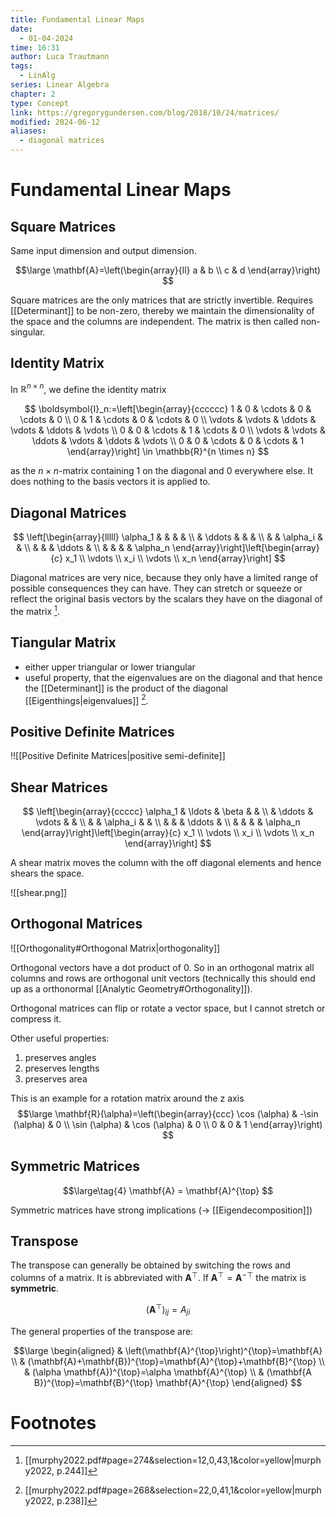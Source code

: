 ```yaml
---
title: Fundamental Linear Maps
date:
  - 01-04-2024
time: 16:31
author: Luca Trautmann
tags:
  - LinAlg
series: Linear Algebra
chapter: 2
type: Concept
link: https://gregorygundersen.com/blog/2018/10/24/matrices/
modified: 2024-06-12
aliases:
  - diagonal matrices
---
```

# Fundamental Linear Maps
## Square Matrices
Same input dimension and output dimension. 


$$\large
\mathbf{A}=\left(\begin{array}{ll}
a & b \\
c & d
\end{array}\right)
$$


Square matrices are the only matrices that are strictly invertible. Requires [[Determinant]] to be non-zero, thereby we maintain the dimensionality of the space and the columns are independent. The matrix is then called non-singular. 

## Identity Matrix
In $\mathbb{R}^{n \times n}$, we define the identity matrix

$$
\boldsymbol{I}_n:=\left[\begin{array}{cccccc}
1 & 0 & \cdots & 0 & \cdots & 0 \\
0 & 1 & \cdots & 0 & \cdots & 0 \\
\vdots & \vdots & \ddots & \vdots & \ddots & \vdots \\
0 & 0 & \cdots & 1 & \cdots & 0 \\
\vdots & \vdots & \ddots & \vdots & \ddots & \vdots \\
0 & 0 & \cdots & 0 & \cdots & 1
\end{array}\right] \in \mathbb{R}^{n \times n}
$$

as the $n \times n$-matrix containing 1 on the diagonal and 0 everywhere else. It does nothing to the basis vectors it is applied to. 


## Diagonal Matrices

$$
\left[\begin{array}{lllll}
\alpha_1 & & & & \\
& \ddots & & & \\
& & \alpha_i & & \\
& & & \ddots & \\
& & & & \alpha_n
\end{array}\right]\left[\begin{array}{c}
x_1 \\
\vdots \\
x_i \\
\vdots \\
x_n
\end{array}\right]
$$

Diagonal matrices are very nice, because they only have a limited range of possible consequences they can have. They can stretch or squeeze or reflect the original basis vectors by the scalars they have on the diagonal of the matrix [^1]. 

## Tiangular Matrix
- either upper triangular or lower triangular
- useful property, that the eigenvalues are on the diagonal and that hence the [[Determinant]] is the product of the diagonal [[Eigenthings|eigenvalues]] [^2]. 


## Positive Definite Matrices
!![[Positive Definite Matrices|positive semi-definite]]


## Shear Matrices

$$
\left[\begin{array}{ccccc}
\alpha_1 & \ldots & \beta & & \\
& \ddots & \vdots & & \\
& & \alpha_i & & \\
& & & \ddots & \\
& & & & \alpha_n
\end{array}\right]\left[\begin{array}{c}
x_1 \\
\vdots \\
x_i \\
\vdots \\
x_n
\end{array}\right]
$$

A shear matrix moves the column with the off diagonal elements and hence shears the space. 

![[shear.png]]


## Orthogonal Matrices
![[Orthogonality#Orthogonal Matrix|orthogonality]]


Orthogonal vectors have a dot product of 0. So in an orthogonal matrix all columns and rows are orthogonal unit vectors (technically this should end up as a orthonormal [[Analytic Geometry#Orthogonality]]). 

Orthogonal matrices can flip or rotate a vector space, but I cannot stretch or compress it.

Other useful properties:
1) preserves angles
2) preserves lengths
3) preserves area

This is an example for a rotation matrix around the z axis
$$\large
\mathbf{R}(\alpha)=\left(\begin{array}{ccc}
\cos (\alpha) & -\sin (\alpha) & 0 \\
\sin (\alpha) & \cos (\alpha) & 0 \\
0 & 0 & 1
\end{array}\right)
$$
## Symmetric Matrices

$$\large\tag{4}
\mathbf{A} = \mathbf{A}^{\top}
$$

Symmetric matrices have strong implications (-> [[Eigendecomposition]])

## Transpose
The transpose can generally be obtained by switching the rows and columns of a matrix. It is abbreviated with $\boldsymbol{A}^{\top}$. If $\boldsymbol{A}^{\top}= \boldsymbol{A}^{-\top}$ the matrix is __symmetric__. 

$$
\left(\mathbf{A}^{\top}\right)_{i j}=A_{j i}
$$

The general properties of the transpose are: 

$$\large
\begin{aligned}
& \left(\mathbf{A}^{\top}\right)^{\top}=\mathbf{A} \\
& (\mathbf{A}+\mathbf{B})^{\top}=\mathbf{A}^{\top}+\mathbf{B}^{\top} \\
& (\alpha \mathbf{A})^{\top}=\alpha \mathbf{A}^{\top} \\
& (\mathbf{A B})^{\top}=\mathbf{B}^{\top} \mathbf{A}^{\top}
\end{aligned}
$$



# Footnotes

[^1]: [[murphy2022.pdf#page=274&selection=12,0,43,1&color=yellow|murphy2022, p.244]]
[^2]: [[murphy2022.pdf#page=268&selection=22,0,41,1&color=yellow|murphy2022, p.238]]